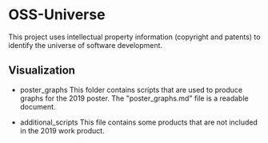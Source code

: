# OSS-Universe

This project uses intellectual property information (copyright and patents) to identify the universe of software development.

## Visualization

- poster_graphs
This folder contains scripts that are used to produce graphs for the 2019 poster. The "poster_graphs.md" file is a readable document.

- additional_scripts
This file contains some products that are not included in the 2019 work product.
